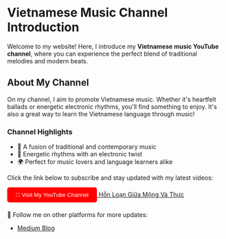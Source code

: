 <!DOCTYPE html>
<html lang="en">
<head>
  <meta charset="UTF-8">
  <meta name="viewport" content="width=device-width, initial-scale=1.0">
 
</head>
<body>
  <h1>Vietnamese Music Channel Introduction</h1>
  <p>Welcome to my website! Here, I introduce my <strong>Vietnamese music YouTube channel</strong>, where you can experience the perfect blend of traditional melodies and modern beats.</p>
  
  <h2>About My Channel</h2>
  <p>On my channel, I aim to promote Vietnamese music. Whether it's heartfelt ballads or energetic electronic rhythms, you'll find something to enjoy. It's also a great way to learn the Vietnamese language through music!</p>

  <h3>Channel Highlights</h3>
  <ul>
    <li>🎵 A fusion of traditional and contemporary music</li>
    <li>🥁 Energetic rhythms with an electronic twist</li>
    <li>🌍 Perfect for music lovers and language learners alike</li>
  </ul>

  <p>Click the link below to subscribe and stay updated with my latest videos:</p>
  <a href="https://www.youtube.com/@dinochuangtw" target="_blank">
    <button style="padding: 10px 20px; background-color: #FF0000; color: white; border: none; border-radius: 5px; cursor: pointer;">
      🔗 Visit My YouTube Channel
    </button>
  </a>
  <a href="https://youtu.be/E5baaKX-Q_o"  target="_blank">Hỗn Loạn Giữa Mộng Và Thực </a>

  <footer style="margin-top: 20px;">
    <p>📱 Follow me on other platforms for more updates:</p>
    <ul>
      <li><a href="https://medium.com/@dino5168" target="_blank">Medium Blog</a></li>
    </ul>
  </footer>
</body>
</html>
